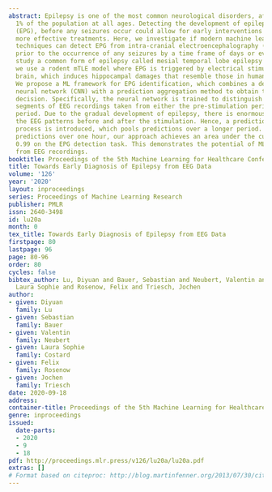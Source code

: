 ```yaml
---
abstract: Epilepsy is one of the most common neurological disorders, affecting about
  1% of the population at all ages. Detecting the development of epilepsy, i.e., epileptogenesis
  (EPG), before any seizures occur could allow for early interventions and potentially
  more effective treatments. Here, we investigate if modern machine learning (ML)
  techniques can detect EPG from intra-cranial electroencephalography (EEG) recordings
  prior to the occurrence of any seizures by a time frame of days or even weeks. We
  study a common form of epilepsy called mesial temporal lobe epilepsy (mTLE). Specifically,
  we use a rodent mTLE model where EPG is triggered by electrical stimulation of the
  brain, which induces hippocampal damages that resemble those in human patients.
  We propose a ML framework for EPG identification, which combines a deep convolutional
  neural network (CNN) with a prediction aggregation method to obtain the final classification
  decision. Specifically, the neural network is trained to distinguish five second
  segments of EEG recordings taken from either the pre-stimulation period or the post-stimulation
  period. Due to the gradual development of epilepsy, there is enormous overlap of
  the EEG patterns before and after the stimulation. Hence, a prediction aggregation
  process is introduced, which pools predictions over a longer period. By aggregating
  predictions over one hour, our approach achieves an area under the curve (AUC) of
  0.99 on the EPG detection task. This demonstrates the potential of ML for EPG prediction
  from EEG recordings.
booktitle: Proceedings of the 5th Machine Learning for Healthcare Conference
title: Towards Early Diagnosis of Epilepsy from EEG Data
volume: '126'
year: '2020'
layout: inproceedings
series: Proceedings of Machine Learning Research
publisher: PMLR
issn: 2640-3498
id: lu20a
month: 0
tex_title: Towards Early Diagnosis of Epilepsy from EEG Data
firstpage: 80
lastpage: 96
page: 80-96
order: 80
cycles: false
bibtex_author: Lu, Diyuan and Bauer, Sebastian and Neubert, Valentin and Costard,
  Laura Sophie and Rosenow, Felix and Triesch, Jochen
author:
- given: Diyuan
  family: Lu
- given: Sebastian
  family: Bauer
- given: Valentin
  family: Neubert
- given: Laura Sophie
  family: Costard
- given: Felix
  family: Rosenow
- given: Jochen
  family: Triesch
date: 2020-09-18
address: 
container-title: Proceedings of the 5th Machine Learning for Healthcare Conference
genre: inproceedings
issued:
  date-parts:
  - 2020
  - 9
  - 18
pdf: http://proceedings.mlr.press/v126/lu20a/lu20a.pdf
extras: []
# Format based on citeproc: http://blog.martinfenner.org/2013/07/30/citeproc-yaml-for-bibliographies/
---
```

